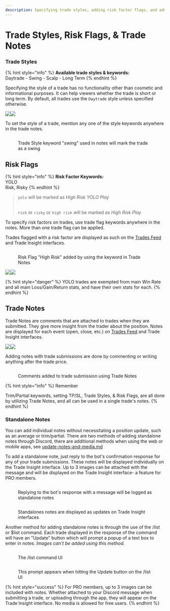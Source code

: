 ```yaml
---
description: Specifying trade styles, adding risk factor flags, and adding notes to trades
---
```


# Trade Styles, Risk Flags, & Trade Notes

### Trade Styles

{% hint style="info" %}
**Available trade styles & keywords:**\
Daytrade - Swing - Scalp - Long Term
{% endhint %}

Specifying the style of a trade has no functionality other than cosmetic and informational purposes. It can help viewers whether the trade is short or long term. By default, all trades use the `Daytrade` style unless specified otherwise.&#x20;

![](<../.gitbook/assets/image (236).png>)![](<../.gitbook/assets/image (237).png>)

To set the style of a trade, mention any one of the style keywords anywhere in the trade notes.

<figure><img src="../.gitbook/assets/image (238).png" alt=""><figcaption><p>Trade Style keyword "swing" used in notes will mark the trade as a swing</p></figcaption></figure>

## Risk Flags

{% hint style="info" %}
**Risk Factor Keywords:**\
YOLO\
Risk, Risky
{% endhint %}

> `yolo` will be marked as _High Risk YOLO Play_
>
> \
> `risk` or `risky` or `high risk` will be marked as _High Risk Play_

To specify risk factors on trades, use trade flag keywords anywhere in the notes. More than one trade flag can be applied.

Trades flagged with a risk factor are displayed as such on the [Trades Feed](https://nvstly.com/trades) and Trade Insight interfaces.

<figure><img src="../.gitbook/assets/image (239).png" alt=""><figcaption><p>Risk Flag "High Risk" added by using the keyword in Trade Notes</p></figcaption></figure>

![](<../.gitbook/assets/image (240).png>)![](<../.gitbook/assets/image (241).png>)

{% hint style="danger" %}
YOLO trades are exempted from main Win Rate and all main Loss/Gain/Return stats, and have their own stats for each.
{% endhint %}

## Trade Notes

Trade Notes are comments that are attached to trades when they are submitted. They give more insight from the trader about the position. Notes are displayed for each event (open, close, etc.) on [Trades Feed](https://nvstly.com/trades) and Trade Insight interfaces.

![](<../.gitbook/assets/image (244).png>)![](<../.gitbook/assets/image (245).png>)

Adding notes with trade submissions are done by commenting or writing anything after the trade price.

<figure><img src="../.gitbook/assets/image (242).png" alt=""><figcaption><p>Comments added to trade submission using Trade Notes</p></figcaption></figure>

{% hint style="info" %}
Remember

Trim/Partial keywords, setting TP/SL, Trade Styles, & Risk Flags, are all done by utilizing Trade Notes, and all can be used in a single trade's notes.
{% endhint %}

### Standalone Notes

You can add individual notes without necessitating a position update, such as an average or trim/partial. There are two methods of adding standalone notes through Discord, there are additional methods when using the web or mobile apps, see [update-notes-and-media.md](../submit-trades-from-web/submit-trades/update-notes-and-media.md "mention")

To add a standalone note, just reply to the bot's confirmation response for any of your trade submissions. These notes will be displayed individually on the Trade Insight interface. Up to 3 images can be attached with the message and will be displayed on the Trade Insight interface- a feature for PRO members.

<figure><img src="../.gitbook/assets/image (269).png" alt=""><figcaption><p>Replying to the bot's response with a message will be logged as standalone notes</p></figcaption></figure>

<figure><img src="../.gitbook/assets/image (270).png" alt=""><figcaption><p>Standalones notes are displayed as updates on Trade Insight interfaces</p></figcaption></figure>

Another method for adding standalone notes is through the use of the /list or $list command. Each trade displayed in the response of the command will have an "Update" button which will prompt a popup of a text box to enter in notes. _Images can't be added using this method._

<figure><img src="../.gitbook/assets/image (271).png" alt=""><figcaption><p>The /list command UI</p></figcaption></figure>

<figure><img src="../.gitbook/assets/image (268).png" alt=""><figcaption><p>This prompt appears when hitting the Update button on the /list UI</p></figcaption></figure>

{% hint style="success" %}
For PRO members, up to 3 images can be included with notes. Whether attached to your Discord message when submitting a trade, or uploading through the app, they will appear on the Trade Insight interface. No media is allowed for free users.
{% endhint %}
